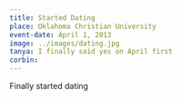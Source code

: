 ```yaml
---
title: Started Dating
place: Oklahoma Christian University
event-date: April 1, 2013
image: ../images/dating.jpg
tanya: I finally said yes on April first
corbin:
---
```

Finally started dating
